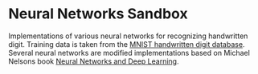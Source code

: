 # Neural Networks Sandbox

Implementations of various neural networks for recognizing handwritten digit. Training data is taken from the [MNIST handwritten digit database](http://yann.lecun.com/exdb/mnist/). Several neural networks are modified implementations based on Michael Nelsons book [Neural Networks and Deep Learning](http://neuralnetworksanddeeplearning.com/).
